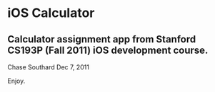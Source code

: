 # iOS Calculator

## Calculator assignment app from Stanford CS193P (Fall 2011) iOS development course. 

Chase Southard
Dec 7, 2011

Enjoy.